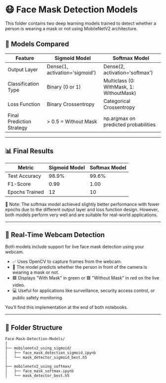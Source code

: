 # 😷 Face Mask Detection Models

This folder contains two deep learning models trained to detect whether a person is wearing a mask or not using MobileNetV2 architecture.

## 🧠 Models Compared

| Feature                        | Sigmoid Model                          | Softmax Model                          |
|-------------------------------|----------------------------------------|----------------------------------------|
| Output Layer                  | Dense(1, activation='sigmoid')         | Dense(2, activation='softmax')         |
| Classification Type           | Binary (0 or 1)                        | Multiclass (0: WithMask, 1: WithoutMask)|
| Loss Function                 | Binary Crossentropy                    | Categorical Crossentropy               |
| Final Prediction Strategy     | > 0.5 = Without Mask                   | np.argmax on predicted probabilities   |

---

## 📊 Final Results

| Metric           | Sigmoid Model        | Softmax Model        |
|------------------|----------------------|----------------------|
| Test Accuracy    | 98.9%                | 99.6%                |
| F1-Score         | 0.99                 | 1.00                 |
| Epochs Trained   | 12                   | 10                   |

📝 Note: The softmax model achieved slightly better performance with fewer epochs due to the different output layer and loss function design. However, both models perform very well and are suitable for real-world applications.

---

## 🎥 Real-Time Webcam Detection

Both models include support for live face mask detection using your webcam.

- ✅ Uses OpenCV to capture frames from the webcam.
- 🤖 The model predicts whether the person in front of the camera is wearing a mask or not.
- 🟩 Displays "With Mask" in green or 🟥 "Without Mask" in red on the live video.
- 💻 Useful for applications like surveillance, security access control, or public safety monitoring.

You’ll find this implementation at the end of both notebooks.

---

## 📂 Folder Structure

```bash
Face-Mask-Detection-Models/
│
├── mobilenetv2_using_sigmoid/
│   ├── face_mask_detection_sigmoid.ipynb
│   └── mask_detector_sigmoid_best.h5
│
├── mobilenetv2_using_softmax/
│   ├── face_mask_softmax.ipynb
│   └── mask_detector_best.h5
